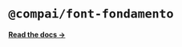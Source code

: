 # `@compai/font-fondamento`

[**Read the docs &rarr;**](https://components.ai/docs/typefaces/fondamento)
